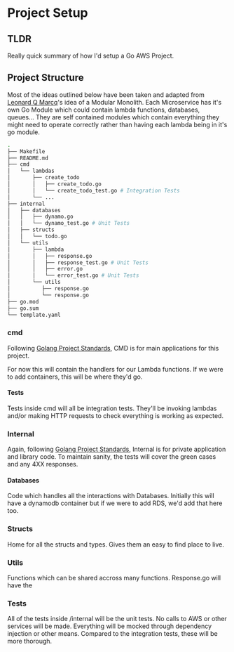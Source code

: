 # Project Setup

## TLDR

Really quick summary of how I'd setup a Go AWS Project. 

## Project Structure

Most of the ideas outlined below have been taken and adapted from [Leonard Q Marcq](https://leonardqmarcq.com/posts/go-project-structure-for-api-gateway-lambda-with-aws-sam)'s idea of a Modular Monolith. Each Microservice has it's own Go Module which could contain lambda functions, databases, queues... They are self contained modules which contain everything they might need to operate correctly rather than having each lambda being in it's go module.

```bash
.
├── Makefile
├── README.md
├── cmd
│   └── lambdas
│       ├── create_todo
│       │   ├── create_todo.go
│       │   └── create_todo_test.go # Integration Tests
│       └── ...
├── internal
│   ├── databases
│   │   ├── dynamo.go
│   │   └── dynamo_test.go # Unit Tests
│   ├── structs
│   │   └── todo.go
│   └── utils
│       ├── lambda
│       │   ├── response.go
│       │   ├── response_test.go # Unit Tests
│       │   ├── error.go
│       │   └── error_test.go # Unit Tests
│       └── utils
│          ├── response.go
│          └── response.go
├── go.mod
├── go.sum
└── template.yaml 
```

### cmd

Following [Golang Project Standards](https://github.com/golang-standards/project-layout/tree/master/internal), CMD is for main applications for this project.

For now this will contain the handlers for our Lambda functions. If we were to add containers, this will be where they'd go.

#### Tests

Tests inside cmd will all be integration tests. They'll be invoking lambdas and/or making HTTP requests to check everything is working as expected.

### Internal

Again, following [Golang Project Standards](https://github.com/golang-standards/project-layout/tree/master/internal), Internal is for private application and library code. To maintain sanity, the tests will cover the green cases and any 4XX responses.

#### Databases

Code which handles all the interactions with Databases. Initially this will have a dynamodb container but if we were to add RDS, we'd add that here too.

### Structs

Home for all the structs and types. Gives them an easy to find place to live.

### Utils

Functions which can be shared accross many functions. Response.go will have the

### Tests

All of the tests inside /internal will be the unit tests. No calls to AWS or other services will be made. Everything will be mocked through dependency injection or other means. Compared to the integration tests, these will be more thorough. 

